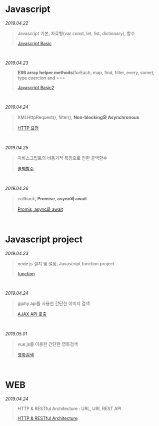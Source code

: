 # Javascript

*2019.04.22*

> Javascript 기본, 자료형(var const, let, list, dictionary), 함수
>
> [Javascript Basic](./2019-04-22-javascript.md)

<br>

*2019.04.23*

>**ES6 array helper methods**(forEach, map, find, filter, every, some),  type coercion and ===
>
> [Javascript Basic2](./2019-04-23-javascript.md)

<br>

*2019.04.24*

>XMLHttpRequest(), filter(), **Non-blocking와 Asynchronous**
>
>  [HTTP 요청](./2019-04-24-javascript.md)

<br>

*2019.04.25*

> 자바스크립트의 비동기적 특징으로 인한 콜백함수
>
>   [콜백함수](./2019-04-25-javascript.md)

<br>

*2019.04.26*

> callback, **Promise**, **async와 await**
>
>   [Promis, async와 await](./2019-04-26-javascript.md)

<br>

# Javascript project

*2019.04.23*

> node.js 설치 및 설정, Javascript function project
>
>  [function](./2019-04-23-function.md)

<br>

*2019.04.24*

>giphy api를 사용한 간단한 이미지 검색
>
>  [AJAX API 호출](./2019-04-23-AJAX_호출.md)

<br>

*2019.05.01*

> vue.js를 이용한 간단한 영화검색
>
>   [영화검색](./2019-05-01-vue.js.md)

<br>



# WEB

*2019.04.24*

> HTTP & RESTful Architecture : URL, URI, REST API
>
>   [HTTP & RESTful Architecture](./2019-04-24-http&restful)

<br>

